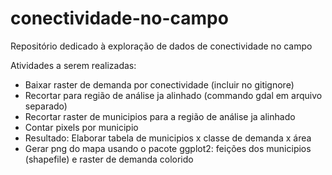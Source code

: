 # conectividade-no-campo
Repositório dedicado à exploração de dados de conectividade no campo

Atividades a serem realizadas:

- Baixar raster de demanda por conectividade (incluir no gitignore)
- Recortar para região de análise ja alinhado (commando gdal em arquivo separado)
- Recortar raster de municipios para a região de análise ja alinhado
- Contar pixels por municipio 
- Resultado: Elaborar tabela de municipios x classe de demanda x área
- Gerar png do mapa usando o pacote ggplot2: feições dos municipios (shapefile) e raster de demanda colorido


